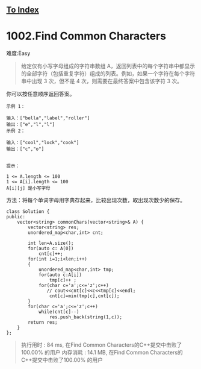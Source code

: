 [To Index](/index.md)
---
# 1002.Find Common Characters
难度:Easy
> 给定仅有小写字母组成的字符串数组 A，返回列表中的每个字符串中都显示的全部字符（包括重复字符）组成的列表。例如，如果一个字符在每个字符串中出现 3 次，但不是 4 次，则需要在最终答案中包含该字符 3 次。

你可以按任意顺序返回答案。


```
示例 1：

输入：["bella","label","roller"]
输出：["e","l","l"]
示例 2：

输入：["cool","lock","cook"]
输出：["c","o"]
 

提示：

1 <= A.length <= 100
1 <= A[i].length <= 100
A[i][j] 是小写字母
```
方法：将每个单词字母用字典存起来，比较出现次数，取出现次数少的保存。  

```
class Solution {
public:
    vector<string> commonChars(vector<string>& A) {
        vector<string> res;
        unordered_map<char,int> cnt;

        int len=A.size();
        for(auto c: A[0])
            cnt[c]++;
        for(int i=1;i<len;i++)
        {
            unordered_map<char,int> tmp;
            for(auto c:A[i])
                tmp[c]++ ;
            for(char c='a';c<='z';c++)
               // cout<<cnt[c]<<c<<tmp[c]<<endl;
                cnt[c]=min(tmp[c],cnt[c]);
        }
        for(char c='a';c<='z';c++)
            while(cnt[c]--)
                res.push_back(string(1,c));
        return res;
    }
};
```

> 执行用时 : 84 ms, 在Find Common Characters的C++提交中击败了100.00% 的用户
内存消耗 : 14.1 MB, 在Find Common Characters的C++提交中击败了100.00% 的用户
